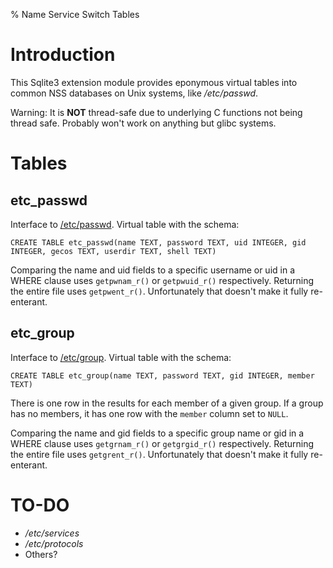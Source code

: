 % Name Service Switch Tables

Introduction
============

This Sqlite3 extension module provides eponymous virtual tables into
common NSS databases on Unix systems, like */etc/passwd*.

Warning: It is **NOT** thread-safe due to underlying C functions not
being thread safe. Probably won't work on anything but glibc systems.

Tables
======

etc_passwd
----------

Interface to [/etc/passwd]. Virtual table with the schema:

    CREATE TABLE etc_passwd(name TEXT, password TEXT, uid INTEGER, gid INTEGER, gecos TEXT, userdir TEXT, shell TEXT)

Comparing the name and uid fields to a specific username or uid in a
WHERE clause uses `getpwnam_r()` or `getpwuid_r()`
respectively. Returning the entire file uses
`getpwent_r()`. Unfortunately that doesn't make it fully re-enterant.

[/etc/passwd]: https://linux.die.net/man/5/passwd

etc_group
---------

Interface to [/etc/group]. Virtual table with the schema:

    CREATE TABLE etc_group(name TEXT, password TEXT, gid INTEGER, member TEXT)

There is one row in the results for each member of a given group. If a
group has no members, it has one row with the `member` column set to
`NULL`.

Comparing the name and gid fields to a specific group name or gid in a
WHERE clause uses `getgrnam_r()` or `getgrgid_r()`
respectively. Returning the entire file uses
`getgrent_r()`. Unfortunately that doesn't make it fully re-enterant.

[/etc/group]: https://linux.die.net/man/5/group

TO-DO
=====

* */etc/services*
* */etc/protocols*
* Others?
